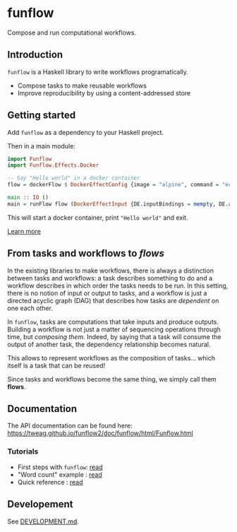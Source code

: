 # funflow

Compose and run computational workflows.

## Introduction

`funflow` is a Haskell library to write workflows programatically.

- Compose tasks to make reusable workflows
- Improve reproducibility by using a content-addressed store

## Getting started

Add `funflow` as a dependency to your Haskell project.

Then in a main module:

```haskell
import Funflow
import Funflow.Effects.Docker

-- Say "Hello world" in a docker container
flow = dockerFlow $ DockerEffectConfig {image = "alpine", command = "echo", args = ["Hello world"]}

main :: IO ()
main = runFlow flow (DockerEffectInput {DE.inputBindings = mempty, DE.argsVals = mempty}) >> return ()
```

This will start a docker container, print `"Hello world"` and exit.

[Learn more](https://tweag.github.io/funflow2/tutorial/tutorial1)

## From tasks and workflows to _flows_

In the existing libraries to make workflows, there is always a distinction between tasks and workflows: a task describes something to do and a workflow describes in which order the tasks needs to be run.
In this setting, there is no notion of input or output to tasks, and a workflow is just a directed acyclic graph (DAG) that describes how tasks are _dependent_ on one each other.

In `funflow`, tasks are computations that take inputs and produce outputs.
Building a workflow is not just a matter of sequencing operations through time, but _composing them_.
Indeed, by saying that a task will consume the output of another task, the dependency relationship becomes natural.

This allows to represent workflows as the composition of tasks... which itself is a task that can be reused!

Since tasks and workflows become the same thing, we simply call them **flows**.

## Documentation

The API documentation can be found here: https://tweag.github.io/funflow2/doc/funflow/html/Funflow.html

### Tutorials

- First steps with `funflow`: [read](https://tweag.github.io/funflow2/tutorial/tutorial1)
- "Word count" example : [read](https://tweag.github.io/funflow2/tutorial/wordcount)
- Quick reference : [read](https://tweag.github.io/funflow2/tutorial/quick-reference)

## Developement

See [DEVELOPMENT.md](DEVELOPMENT.md).
